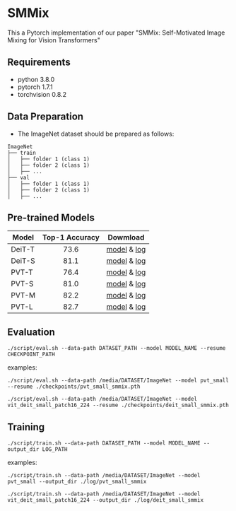 # SMMix
This a Pytorch implementation of our paper "SMMix: Self-Motivated Image Mixing for Vision Transformers"


## Requirements
- python 3.8.0
- pytorch 1.7.1
- torchvision 0.8.2


## Data Preparation
- The ImageNet dataset should be prepared as follows:
```
ImageNet
├── train
│   ├── folder 1 (class 1)
│   ├── folder 2 (class 1)
│   ├── ...
├── val
│   ├── folder 1 (class 1)
│   ├── folder 2 (class 1)
│   ├── ...

```

## Pre-trained Models

|Model|Top-1 Accuracy|Dowmload|
|-----|:-------:|---------|
|DeiT-T| 73.6 |[model](https://drive.google.com/file/d/1cclVfL_dCs7uQIdEvUoTsdMnc2gN7tZD/view?usp=sharing) & [log](https://drive.google.com/file/d/13VcsQeX1X6ONEI4pZp9biPtmOeXl9EsV/view?usp=sharing)|
|DeiT-S| 81.1 |[model](https://drive.google.com/file/d/1FYRglSq7EFVDVAE1sOZ81bBm_fZj_9bz/view?usp=share_link) & [log](https://drive.google.com/file/d/1rd3_HzHyCAhocLbO78tzAaXsyJUzQJGy/view?usp=share_link)|
|PVT-T | 76.4 |[model](https://drive.google.com/file/d/11ULLrgyPbeBr3TZXEh7xIb3HXjozCKFL/view?usp=sharing) & [log](https://drive.google.com/file/d/1e7m8K57fWcPawAEtUtkTDaTlZXJbU1gz/view?usp=sharing)|
|PVT-S | 81.0 |[model](https://drive.google.com/file/d/18QH-IEOI6KYpbST0xMyjJBTJeKFxtw2U/view?usp=sharing) & [log](https://drive.google.com/file/d/1yKgfi1dpb0puFhZy-pZJF-1vBWHM_scs/view?usp=sharing)|
|PVT-M | 82.2 |[model](https://drive.google.com/file/d/1AEN7iiIYABmaHCkK9ds9A-owEuBIX2mU/view?usp=sharing) & [log](https://drive.google.com/file/d/1hgycht1Szor9aUePbCyOyoDyId9yBkNf/view?usp=sharing)|
|PVT-L | 82.7 |[model](https://drive.google.com/file/d/1IG-XONNBfv-Rg5ETZfTfVa2i5qk11lNr/view?usp=sharing) & [log](https://drive.google.com/file/d/1aojFiCSv_eZtYJBaCuRwCTZFQqOT-sYu/view?usp=sharing)|

## Evaluation
```
./script/eval.sh --data-path DATASET_PATH --model MODEL_NAME --resume CHECKPOINT_PATH
```
examples:
```
./script/eval.sh --data-path /media/DATASET/ImageNet --model pvt_small --resume ./checkpoints/pvt_small_smmix.pth
```
```
./script/eval.sh --data-path /media/DATASET/ImageNet --model vit_deit_small_patch16_224 --resume ./checkpoints/deit_small_smmix.pth
```

## Training
```
./script/train.sh --data-path DATASET_PATH --model MODEL_NAME --output_dir LOG_PATH
```
examples:
```
./script/train.sh --data-path /media/DATASET/ImageNet --model pvt_small --output_dir ./log/pvt_small_smmix
```
```
./script/train.sh --data-path /media/DATASET/ImageNet --model vit_deit_small_patch16_224 --output_dir ./log/deit_small_smmix
```
